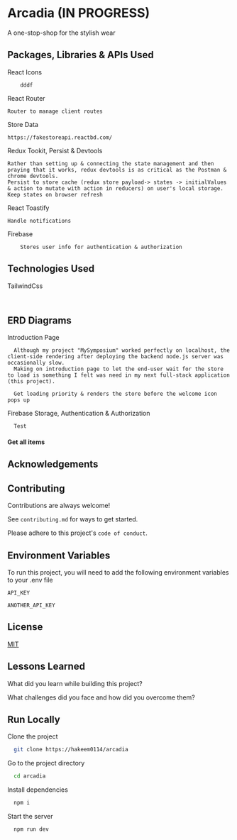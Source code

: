
# Arcadia (IN PROGRESS)

A one-stop-shop for the stylish wear

## Packages, Libraries & APIs Used

React Icons
```
    dddf
```

React Router
```
Router to manage client routes
```
Store Data
```
https://fakestoreapi.reactbd.com/
```
Redux Tookit, Persist & Devtools 
```
Rather than setting up & connecting the state management and then praying that it works, redux devtools is as critical as the Postman & chrome devtools.
Persist to store cache (redux store payload-> states -> initialValues & action to mutate with action in reducers) on user's local storage. Keep states on browser refresh
```

React Toastify
```
Handle notifications
```

Firebase
```
    Stores user info for authentication & authorization
```

## Technologies Used

TailwindCss
```
  
```

## ERD Diagrams

Introduction Page
```
  Although my project "MySymposium" worked perfectly on localhost, the client-side rendering after deploying the backend node.js server was occasionally slow. 
  Making on introduction page to let the end-user wait for the store to load is something I felt was need in my next full-stack application (this project).

  Get loading priority & renders the store before the welcome icon pops up
```


Firebase Storage, Authentication & Authorization
```http
  Test
```

#### Get all items

## Acknowledgements


## Contributing

Contributions are always welcome!

See `contributing.md` for ways to get started.

Please adhere to this project's `code of conduct`.

## Environment Variables

To run this project, you will need to add the following environment variables to your .env file

`API_KEY`

`ANOTHER_API_KEY`


## License
[MIT](https://choosealicense.com/licenses/mit/)


## Lessons Learned

What did you learn while building this project? 

What challenges did you face and how did you overcome them?


## Run Locally

Clone the project

```bash
  git clone https://hakeem0114/arcadia
```

Go to the project directory

```bash
  cd arcadia
```

Install dependencies

```bash
  npm i
```

Start the server

```bash
  npm run dev
```

